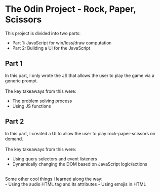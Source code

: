 # The Odin Project - Rock, Paper, Scissors
This project is divided into two parts:
- Part 1: JavaScript for win/loss/draw computation
- Part 2: Building a UI for the JavaScript
<!--end list -->

## Part 1
In this part, I only wrote the JS that allows the user to play the game via a generic prompt.
<br><br>
The key takeaways from this were:<br>
- The problem solving process
- Using JS functions
<!--end list -->

## Part 2
In this part, I created a UI to allow the user to play rock-paper-scissors on demand.
<br><br>
The key takeaways from this were:<br>
- Using query selectors and event listeners
- Dynamically changing the DOM based on JavaScript logic/actions
<!--end list -->
<br>
Some other cool things I learned along the way:<br>
- Using the audio HTML tag and its attributes
- Using emojis in HTML
<!--end list -->